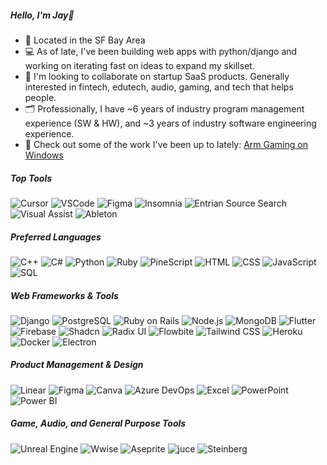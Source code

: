 ##### Hello, I'm Jay👋

- 🌉 Located in the SF Bay Area
- 💻 As of late, I've been building web apps with python/django and working on iterating fast on ideas to expand my skillset.
- 🙌 I'm looking to collaborate on startup SaaS products. Generally interested in fintech, edutech, audio, gaming, and tech that helps people.
- 🗂️ Professionally, I have ~6 years of industry program management experience (SW & HW), and ~3 years of industry software engineering experience.
- 📰 Check out some of the work I've been up to lately: [Arm Gaming on Windows](https://devblogs.microsoft.com/directx/step-forward-for-gaming-on-arm-devices-2024/#:~:text=These%20new%20Arm%20devices%20have,step%20forward%20for%20Arm%20gaming.)

##### Top Tools
![Cursor](https://img.shields.io/badge/-Cursor-000000?style=flat-square&logo=cursor&logoColor=white)
![VSCode](https://img.shields.io/badge/-VSCode-007ACC?style=flat-square&logo=visual-studio-code&logoColor=white)
![Figma](https://img.shields.io/badge/-Figma-F24E1E?style=flat-square&logo=figma&logoColor=white)
![Insomnia](https://img.shields.io/badge/-Insomnia-400059?style=flat-square&logo=insomnia&logoColor=white)
![Entrian Source Search](https://img.shields.io/badge/-Entrian_Source_Search-6275BB?style=flat-square&logo=entrian&logoColor=white)
![Visual Assist](https://img.shields.io/badge/-Visual_Assist-ee3209?style=flat-square&logo=visual-assist&logoColor=white)
![Ableton](https://img.shields.io/badge/-Ableton-c6c6c6?style=flat-square&logo=ableton&logoColor=white)

##### Preferred Languages
![C++](https://img.shields.io/badge/-C++-00599C?style=flat-square&logo=c%2B%2B&logoColor=white)
![C#](https://img.shields.io/badge/-C%23-239120?style=flat-square&logo=c-sharp&logoColor=white)
![Python](https://img.shields.io/badge/-Python-3776AB?style=flat-square&logo=python&logoColor=white)
![Ruby](https://img.shields.io/badge/-Ruby-CC342D?style=flat-square&logo=ruby&logoColor=white)
![PineScript](https://img.shields.io/badge/-PineScript-000000?style=flat-square&logo=pine-script&logoColor=white)
![HTML](https://img.shields.io/badge/-HTML-E34F26?style=flat-square&logo=html5&logoColor=white)
![CSS](https://img.shields.io/badge/-CSS-1572B6?style=flat-square&logo=css3&logoColor=white)
![JavaScript](https://img.shields.io/badge/-JavaScript-F7DF1E?style=flat-square&logo=javascript&logoColor=black)
![SQL](https://img.shields.io/badge/-SQL-4479A1?style=flat-square&logo=mysql&logoColor=white)

##### Web Frameworks & Tools
![Django](https://img.shields.io/badge/-Django-092E20?style=flat-square&logo=django&logoColor=white)
![PostgreSQL](https://img.shields.io/badge/-PostgreSQL-336791?style=flat-square&logo=postgresql&logoColor=white)
![Ruby on Rails](https://img.shields.io/badge/-Ruby_on_Rails-CC0000?style=flat-square&logo=ruby-on-rails&logoColor=white)
![Node.js](https://img.shields.io/badge/-Node.js-339933?style=flat-square&logo=node.js&logoColor=white)
![MongoDB](https://img.shields.io/badge/-MongoDB-4DB33D?style=flat-square&logo=mongodb&logoColor=white)
![Flutter](https://img.shields.io/badge/-Flutter-02569B?style=flat-square&logo=flutter&logoColor=white)
![Firebase](https://img.shields.io/badge/-Firebase-FFCA28?style=flat-square&logo=firebase&logoColor=white)
![Shadcn](https://img.shields.io/badge/-Shadcn-000000?style=flat-square&logo=shadcn&logoColor=white)
![Radix UI](https://img.shields.io/badge/-Radix_UI-000000?style=flat-square&logo=radix-ui&logoColor=white)
![Flowbite](https://img.shields.io/badge/-Flowbite-1d4ed8?style=flat-square&logo=flowbite&logoColor=white)
![Tailwind CSS](https://img.shields.io/badge/-Tailwind_CSS-38BDF8?style=flat-square&logo=tailwind-css&logoColor=white)
![Heroku](https://img.shields.io/badge/-Heroku-430098?style=flat-square&logo=heroku&logoColor=white)
![Docker](https://img.shields.io/badge/-Docker-2496ED?style=flat-square&logo=docker&logoColor=white)
![Electron](https://img.shields.io/badge/-Electron-47848F?style=flat-square&logo=electron&logoColor=white)

##### Product Management & Design
![Linear](https://img.shields.io/badge/-Linear-000000?style=flat-square&logo=linear&logoColor=white)
![Figma](https://img.shields.io/badge/-Figma-F24E1E?style=flat-square&logo=figma&logoColor=white)
![Canva](https://img.shields.io/badge/-Canva-00C4CC?style=flat-square&logo=canva&logoColor=white)
![Azure DevOps](https://img.shields.io/badge/-Azure_DevOps-0078D7?style=flat-square&logo=azure-devops&logoColor=white)
![Excel](https://img.shields.io/badge/-Excel-217346?style=flat-square&logo=microsoft-excel&logoColor=white)
![PowerPoint](https://img.shields.io/badge/-PowerPoint-B7472A?style=flat-square&logo=microsoft-powerpoint&logoColor=white)
![Power BI](https://img.shields.io/badge/-Power_BI-F2C811?style=flat-square&logo=power-bi&logoColor=white)

##### Game, Audio, and General Purpose Tools
![Unreal Engine](https://img.shields.io/badge/-Unreal_Engine-0E1128?style=flat-square&logo=unreal-engine&logoColor=white)
![Wwise](https://img.shields.io/badge/-Wwise-000000?style=flat-square&logo=wwise&logoColor=white)
![Aseprite](https://img.shields.io/badge/-Aseprite-7D929E?style=flat-square&logo=aseprite&logoColor=white)
![juce](https://img.shields.io/badge/-juce-000000?style=flat-square&logo=juce&logoColor=white)
![Steinberg](https://img.shields.io/badge/-Steinberg-000000?style=flat-square&logo=steinberg&logoColor=white)